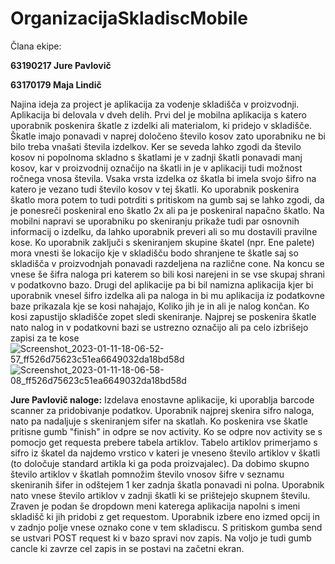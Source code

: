 # OrganizacijaSkladiscMobile
Člana ekipe: 

**63190217 Jure Pavlovič** 

**63170179 Maja Lindič** 

Najina ideja za project je aplikacija za vodenje skladišča v proizvodnji. Aplikacija bi delovala v dveh delih. Prvi del je mobilna aplikacija s katero uporabnik poskenira škatle z izdelki ali materialom, ki pridejo v skladišče. Škatle imajo ponavadi v naprej določeno število kosov zato uporabniku ne bi bilo treba vnašati števila izdelkov. Ker se seveda lahko zgodi da število kosov ni popolnoma skladno s škatlami je v zadnji škatli ponavadi manj kosov, kar v proizvodnij označijo na škatli in je v aplikaciji tudi možnost ročnega vnosa števila. Vsaka vrsta izdelka oz škatla bi imela svojo šifro na katero je vezano tudi število kosov v tej škatli. Ko uporabnik poskenira škatlo mora potem to tudi potrditi s pritiskom na gumb saj se lahko zgodi, da je ponesreči poskeniral eno škatlo 2x ali pa je poskeniral napačno škatlo. Na mobilni napravi se uporabniku po skeniranju prikaže tudi par osnovnih informacij o izdelku, da lahko uporabnik preveri ali so mu dostavili pravilne kose. Ko uporabnik zaključi s skeniranjem skupine škatel (npr. Ene palete) mora vnesti še lokacijo kje v skladišču bodo shranjene te škatle saj so skladišča v proizvodnjah ponavadi razdeljena na različne cone. Na koncu se vnese še šifra naloga pri katerem so bili kosi narejeni in se vse skupaj shrani v podatkovno bazo. Drugi del aplikacije pa bi bil namizna aplikacija kjer bi uporabnik vnesel šifro izdelka ali pa naloga in bi mu aplikacija iz podatkovne baze prikazala kje se kosi nahajajo, Koliko jih je in ali je nalog končan. Ko kosi zapustijo skladišče zopet sledi skeniranje. Najprej se poskenira škatle nato nalog in v podatkovni bazi se ustrezno označijo ali pa celo izbrišejo zapisi za te kose
![Screenshot_2023-01-11-18-06-52-57_ff526d75623c51ea6649032da18bd58d](https://user-images.githubusercontent.com/56190152/211871683-6fd00089-1934-469e-94c2-ac9ad9292a9c.jpg)
![Screenshot_2023-01-11-18-06-58-08_ff526d75623c51ea6649032da18bd58d](https://user-images.githubusercontent.com/56190152/211871690-47af720c-9ce9-4ded-b6b1-0e60a9907c04.jpg)

**Jure Pavlovič naloge:**
Izdelava enostavne aplikacije, ki uporablja barcode scanner za pridobivanje podatkov. Uporabnik najprej skenira sifro naloga, nato pa nadaljuje s skeniranjem sifer na skatlah. Ko poskenira vse škatle pritisne gumb "finish" in odpre se nov activity. Ko se odpre nov activity se s pomocjo get requesta prebere tabela artiklov. Tabelo artiklov primerjamo s sifro iz škatel da najdemo vrstico v kateri je vneseno število artiklov v škatli (to določuje standard artikla ki ga poda proizvajalec). Da dobimo skupno število artiklov v škatlah pomnožim število vnosov šifre v seznamu skeniranih šifer in odštejem 1 ker zadnja škatla ponavadi ni polna. Uporabnik nato vnese število artiklov v zadnji škatli ki se prištejejo skupnem številu. Zraven je podan še dropdown meni katerega aplikacija napolni s imeni skladišč ki jih pridobi z get requestom. Uporabnik izbere eno izmed opcij in v zadnjo polje vnese oznako cone v tem skladiscu. S pritiskom gumba send se ustvari POST request ki v bazo spravi nov zapis. Na voljo je tudi gumb cancle ki zavrze cel zapis in se postavi na začetni ekran.

